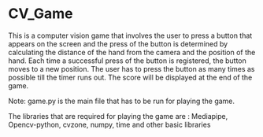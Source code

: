 # CV_Game
This is a computer vision game that involves the user to press a button that appears on the screen and the press of the button is determined by calculating the distance of the hand from the camera and the position of the hand. 
Each time a successful press of the button is registered, the button moves to a new position. The user has to press the button as many times as possible till the timer runs out. The score will be displayed at the end of the game.

Note: game.py is the main file that has to be run for playing the game.

The libraries that are required for playing the game are : Mediapipe, Opencv-python, cvzone, numpy, time and other basic libraries

